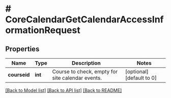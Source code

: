 # # CoreCalendarGetCalendarAccessInformationRequest

## Properties

Name | Type | Description | Notes
------------ | ------------- | ------------- | -------------
**courseid** | **int** | Course to check, empty for site calendar events. | [optional] [default to 0]

[[Back to Model list]](../../README.md#models) [[Back to API list]](../../README.md#endpoints) [[Back to README]](../../README.md)

